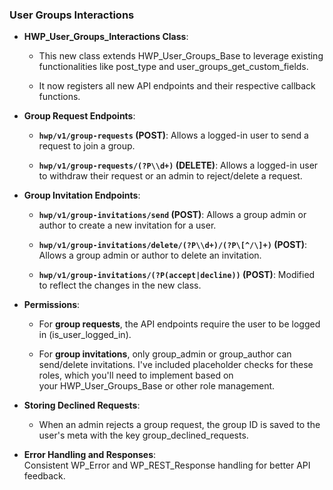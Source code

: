 ### User Groups Interactions

*   **HWP\_User\_Groups\_Interactions Class**:
    
    *   This new class extends HWP\_User\_Groups\_Base to leverage existing functionalities like post\_type and user\_groups\_get\_custom\_fields.
        
    *   It now registers all new API endpoints and their respective callback functions.
        
*   **Group Request Endpoints**:
    
    *   **`hwp/v1/group-requests` (POST)**: Allows a logged-in user to send a request to join a group.
        
    *   **`hwp/v1/group-requests/(?P\\d+)` (DELETE)**: Allows a logged-in user to withdraw their request or an admin to reject/delete a request.
        
*   **Group Invitation Endpoints**:
    
    *   **`hwp/v1/group-invitations/send` (POST)**: Allows a group admin or author to create a new invitation for a user.
        
    *   **`hwp/v1/group-invitations/delete/(?P\\d+)/(?P\[^/\]+)` (POST)**: Allows a group admin or author to delete an invitation.
        
    *   **`hwp/v1/group-invitations/(?P(accept|decline))` (POST)**: Modified to reflect the changes in the new class.
        
*   **Permissions**:
    
    *   For **group requests**, the API endpoints require the user to be logged in (is\_user\_logged\_in).
        
    *   For **group invitations**, only group\_admin or group\_author can send/delete invitations. I've included placeholder checks for these roles, which you'll need to implement based on your HWP\_User\_Groups\_Base or other role management.
        
*   **Storing Declined Requests**:
    
    *   When an admin rejects a group request, the group ID is saved to the user's meta with the key group\_declined\_requests.
        
*   **Error Handling and Responses**: Consistent WP\_Error and WP\_REST\_Response handling for better API feedback.